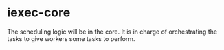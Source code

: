 # iexec-core
 
The scheduling logic will be in the core. It is in charge of orchestrating the tasks to give workers some tasks to perform.


